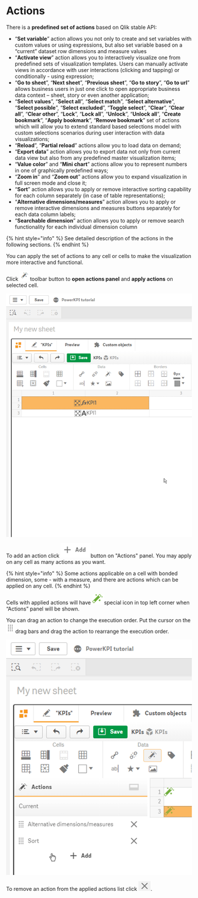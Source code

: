 # Actions


There is a **predefined set of actions** based on Qlik stable API:

* “**Set variable**” action allows you not only to create and set variables with custom values or using expressions, but also set variable based on a “current” dataset row dimensions and measure values
* “**Activate view**” action allows you to interactively visualize one from predefined sets of visualization templates. Users can manually activate views in accordance with user interactions \(clicking and tapping\) or conditionally - using expression;
* “**Go to sheet**”, “**Next sheet**”, “**Previous sheet**”, “**Go to story**”, “**Go to url**” allows business users in just one click to open appropriate business data context – sheet, story or even another application;
* “**Select values**”, “**Select all**”, “**Select match**”, “**Select alternative**”, “**Select possible**”, “**Select excluded**”, “**Toggle select**”, “**Clear**”, “**Clear all**”, “**Clear other**”, “**Lock**”, “**Lock all**”, “**Unlock**”, “**Unlock all**”, “**Create bookmark**”, “**Apply bookmark**”, “**Remove bookmark**” set of actions which will allow you to extend standard based selections model with custom selections scenarios during user interaction with data visualizations;
* “**Reload**”, “**Partial reload**” actions allow you to load data on demand;
* “**Export data**” action allows you to export data not only from current data view but also from any predefined master visualization items;
* “**Value color**” and “**Mini chart**” actions allow you to represent numbers in one of graphically predefined ways;
* “**Zoom in**” and “**Zoom out**” actions allow you to expand visualization in full screen mode and close it;
* “**Sort**” action allows you to apply or remove interactive sorting capability for each column separately \(in case of table representations\);
* “**Alternative dimensions/measures**” action allows you to apply or remove interactive dimensions and measures buttons separately for each data column labels;
* “**Searchable dimension**” action allows you to apply or remove search functionality for each individual dimension column

{% hint style="info" %}
See detailed description of the actions in the following sections.
{% endhint %}

You can apply the set of actions to any cell or cells to make the visualization more interactive and functional.

Click ![](../.gitbook/assets/image%20%281%29.png)toolbar  button to **open actions panel** and **apply actions** on selected cell.

![](../.gitbook/assets/2019-04-02_15-40-33.gif)

To add an action click ![](../.gitbook/assets/image%20%286%29.png)button on "Actions" panel. You may apply on any cell as many actions as you want.

{% hint style="info" %}
Some actions applicable on a cell with bonded dimension, some - with a measure, and there are actions which can be applied on any cell.
{% endhint %}

Cells with applied actions will have ![](../.gitbook/assets/image%20%2885%29.png)special icon in top left corner when “Actions” panel will be shown.

You can drag an action to change the execution order. Put the cursor on the ![](../.gitbook/assets/image%20%28130%29.png) drag bars and drag the action to rearrange the execution order.

![](../.gitbook/assets/2019-04-02_17-34-28.gif)

To remove an action from the applied actions list click ![](../.gitbook/assets/image%20%28109%29.png).

